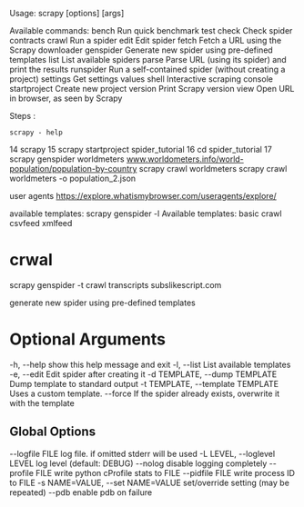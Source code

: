 Usage:
  scrapy <command> [options] [args]

Available commands:
  bench         Run quick benchmark test
  check         Check spider contracts
  crawl         Run a spider
  edit          Edit spider
  fetch         Fetch a URL using the Scrapy downloader
  genspider     Generate new spider using pre-defined templates
  list          List available spiders
  parse         Parse URL (using its spider) and print the results
  runspider     Run a self-contained spider (without creating a project)
  settings      Get settings values
  shell         Interactive scraping console
  startproject  Create new project
  version       Print Scrapy version
  view          Open URL in browser, as seen by Scrapy


Steps :

    scrapy - help
   14  scrapy
   15  scrapy startproject spider_tutorial
   16  cd spider_tutorial
   17  scrapy genspider worldmeters www.worldometers.info/world-population/population-by-country
       scrapy crawl worldmeters
       scrapy crawl worldmeters -o population_2.json

user agents
https://explore.whatismybrowser.com/useragents/explore/


available templates: 
scrapy genspider -l
Available templates:
  basic
  crawl
  csvfeed
  xmlfeed


# crwal 
scrapy genspider -t crawl transcripts subslikescript.com











generate new spider using pre-defined templates

Optional Arguments
==================
  -h, --help            show this help message and exit
  -l, --list            List available templates
  -e, --edit            Edit spider after creating it
  -d TEMPLATE, --dump TEMPLATE
                        Dump template to standard output
  -t TEMPLATE, --template TEMPLATE
                        Uses a custom template.
  --force               If the spider already exists, overwrite it with the template

Global Options
--------------
  --logfile FILE        log file. if omitted stderr will be used
  -L LEVEL, --loglevel LEVEL
                        log level (default: DEBUG)
  --nolog               disable logging completely
  --profile FILE        write python cProfile stats to FILE
  --pidfile FILE        write process ID to FILE
  -s NAME=VALUE, --set NAME=VALUE
                        set/override setting (may be repeated)
  --pdb                 enable pdb on failure